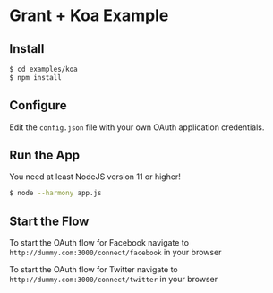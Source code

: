 
# Grant + Koa Example


## Install

```bash
$ cd examples/koa
$ npm install
```

## Configure

Edit the `config.json` file with your own OAuth application credentials.


## Run the App

You need at least NodeJS version 11 or higher!

```bash
$ node --harmony app.js
```

## Start the Flow

To start the OAuth flow for Facebook navigate to `http://dummy.com:3000/connect/facebook` in your browser


To start the OAuth flow for Twitter navigate to `http://dummy.com:3000/connect/twitter` in your browser

